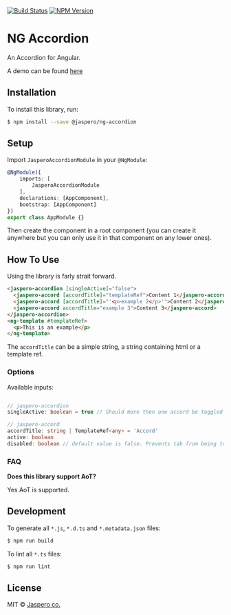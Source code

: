[![Build Status](https://travis-ci.org/Jaspero/ng-accordion.svg?branch=master)](https://travis-ci.org/jaspero/ng-accordion)
[![NPM Version](https://img.shields.io/npm/v/@jaspero/ng-accordion.svg)](https://www.npmjs.com/package/@jaspero/ng-accordion)

# NG Accordion
An Accordion for Angular.

A demo can be found [here](https://jaspero.co/resources/projects/ng-accordion)

## Installation

To install this library, run:

```bash
$ npm install --save @jaspero/ng-accordion
```

## Setup
Import `JasperoAccordionModule` in your `@NgModule`:

```ts
@NgModule({
    imports: [
        JasperoAccordionModule
    ],
    declarations: [AppComponent],
    bootstrap: [AppComponent]
})
export class AppModule {}
```

Then create the component in a root component (you can create it anywhere but you can only use it in that component on any lower ones).

## How To Use
Using the library is farly strait forward.
```html
<jaspero-accordion [singleActive]="false">
  <jaspero-accord [accordTitle]="templateRef">Content 1</jaspero-accord>
  <jaspero-accord [accordTitle]="'<p>example 2</p>'">Content 2</jaspero-accord>
  <jaspero-accord accordTitle="example 3">Content 3</jaspero-accord>
</jaspero-accordion>
<ng-template #templateRef>
  <p>This is an example</p>
</ng-template>
```

The `accordTitle` can be a simple string, a string containing html or a template ref.

### Options

Available inputs: 

```typescript

// jaspero-accordion
singleActive: boolean = true // Should more then one accord be toggled at the same time

// jaspero-accord
accordTitle: string | TemplateRef<any> = 'Accord'
active: boolean 
disabled: boolean // default value is false. Prevents tab from being toggled
```


### FAQ

**Does this library support AoT?**

Yes AoT is supported. 

## Development

To generate all `*.js`, `*.d.ts` and `*.metadata.json` files:

```bash
$ npm run build
```

To lint all `*.ts` files:

```bash
$ npm run lint
```
 
## License

MIT © [Jaspero co.](mailto:info@jaspero.co)
